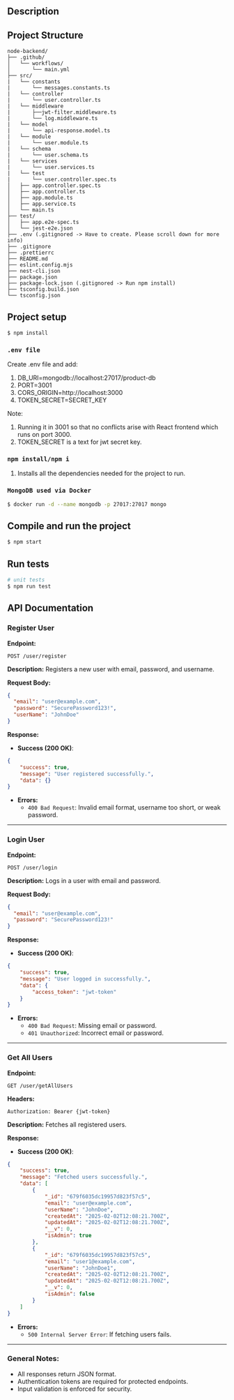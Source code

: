 ## Description

## Project Structure
```
node-backend/
├── .github/
│   └── workflows/
│       └── main.yml
├── src/
|   └── constants
|       └── messages.constants.ts
|   └── controller
|       └── user.controller.ts
|   └── middleware
|       ├──jwt-filter.middleware.ts
|       └── log.middleware.ts
|   └── model
|       └── api-response.model.ts
|   └── module
|       └── user.module.ts
|   └── schema
|       └── user.schema.ts
|   └── services
|       └── user.services.ts
|   └── test
|       └── user.controller.spec.ts
│   ├── app.controller.spec.ts
│   ├── app.controller.ts
│   ├── app.module.ts
│   ├── app.service.ts
│   └── main.ts
├── test/
│   ├── app.e2e-spec.ts
│   └── jest-e2e.json
├── .env (.gitignored -> Have to create. Please scroll down for more info) 
├── .gitignore
├── .prettierrc
├── README.md
├── eslint.config.mjs
├── nest-cli.json
├── package.json
├── package-lock.json (.gitignored -> Run npm install) 
├── tsconfig.build.json
└── tsconfig.json
```

## Project setup

```bash
$ npm install
```

### `.env file`

Create .env file and add:
1. DB_URI=mongodb://localhost:27017/product-db
2. PORT=3001
3. CORS_ORIGIN=http://localhost:3000
4. TOKEN_SECRET=SECRET_KEY

Note:
1. Running it in 3001 so that no conflicts arise with React frontend which runs on port 3000.
2. TOKEN_SECRET is a text for jwt secret key.

### `npm install/npm i`

1. Installs all the dependencies needed for the project to run.

### `MongoDB used via Docker`

```bash
$ docker run -d --name mongodb -p 27017:27017 mongo
```

## Compile and run the project


```bash
$ npm start
```

## Run tests

```bash
# unit tests
$ npm run test
```

## API Documentation

### **Register User**
**Endpoint:**
```
POST /user/register
```
**Description:**
Registers a new user with email, password, and username.

**Request Body:**
```json
{
  "email": "user@example.com",
  "password": "SecurePassword123!",
  "userName": "JohnDoe"
}
```
**Response:**
- **Success (200 OK)**:
```json
{
    "success": true,
    "message": "User registered successfully.",
    "data": {}
}
```
- **Errors:**
  - `400 Bad Request`: Invalid email format, username too short, or weak password.

---

### **Login User**
**Endpoint:**
```
POST /user/login
```
**Description:**
Logs in a user with email and password.

**Request Body:**
```json
{
  "email": "user@example.com",
  "password": "SecurePassword123!"
}
```
**Response:**
- **Success (200 OK)**:
```json
{
    "success": true,
    "message": "User logged in successfully.",
    "data": {
        "access_token": "jwt-token"
    }
}
```
- **Errors:**
  - `400 Bad Request`: Missing email or password.
  - `401 Unauthorized`: Incorrect email or password.

---

### **Get All Users**
**Endpoint:**
```
GET /user/getAllUsers
```
**Headers:**
```
Authorization: Bearer {jwt-token}
```

**Description:**
Fetches all registered users.

**Response:**
- **Success (200 OK)**:
```json
{
    "success": true,
    "message": "Fetched users successfully.",
    "data": [
        {
            "_id": "679f6035dc19957d823f57c5",
            "email": "user@example.com",
            "userName": "JohnDoe",
            "createdAt": "2025-02-02T12:08:21.700Z",
            "updatedAt": "2025-02-02T12:08:21.700Z",
            "__v": 0,
            "isAdmin": true
        },
        {
            "_id": "679f6035dc19957d823f57c5",
            "email": "user1@example.com",
            "userName": "JohnDoe1",
            "createdAt": "2025-02-02T12:08:21.700Z",
            "updatedAt": "2025-02-02T12:08:21.700Z",
            "__v": 0,
            "isAdmin": false
        }
    ]
}
```
- **Errors:**
  - `500 Internal Server Error`: If fetching users fails.

---

### **General Notes:**
- All responses return JSON format.
- Authentication tokens are required for protected endpoints.
- Input validation is enforced for security.


